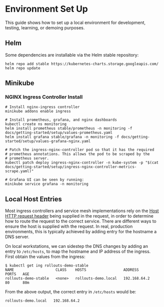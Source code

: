 # Environment Set Up

This guide shows how to set up a local environment for development, testing, learning, or demoing
purposes.

## Helm

Some dependencies are installable via the Helm stable repository:

```shell
helm repo add stable https://kubernetes-charts.storage.googleapis.com/
helm repo update
```

## Minikube

### NGINX Ingress Controller Install

```shell
# Install nginx-ingress controller
minikube addons enable ingress

# Install prometheus, grafana, and nginx dashboards
kubectl create ns monitoring
helm install prometheus stable/prometheus -n monitoring -f docs/getting-started/setup/values-prometheus.yaml
helm install grafana stable/grafana -n monitoring -f docs/getting-started/setup/values-grafana-nginx.yaml

# Patch the ingress-nginx-controller pod so that it has the required
# prometheus annotations. This allows the pod to be scraped by the
# prometheus server.
kubectl patch deploy ingress-nginx-controller -n kube-system -p "$(cat docs/getting-started/setup/ingress-nginx-controller-metrics-scrape.yaml)"

# Grafana UI can be seen by running:
minikube service grafana -n monitoring
```

## Local Host Entries

Most ingress controllers and service mesh implementations rely on the 
[Host HTTP request header](https://developer.mozilla.org/en-US/docs/Web/HTTP/Headers/Host) being
supplied in the request, in order to determine how to route the request to the correct service.
There are different ways to ensure the host is supplied with the request. In real, production
environments, this is typically achieved by adding entry for the hostname a DNS server.

On local workstations, we can sidestep the DNS changes by adding an entry to `/etc/hosts`,
to map the hostname and IP address of the ingress. First obtain the values from the ingress:

```shell
$ kubectl get ing rollouts-demo-stable
NAME                   CLASS    HOSTS                 ADDRESS        PORTS   AGE
rollouts-demo-stable   <none>   rollouts-demo.local   192.168.64.2   80      80m
```

From the above output, the correct entry in `/etc/hosts` would be:

```
rollouts-demo.local   192.168.64.2
```